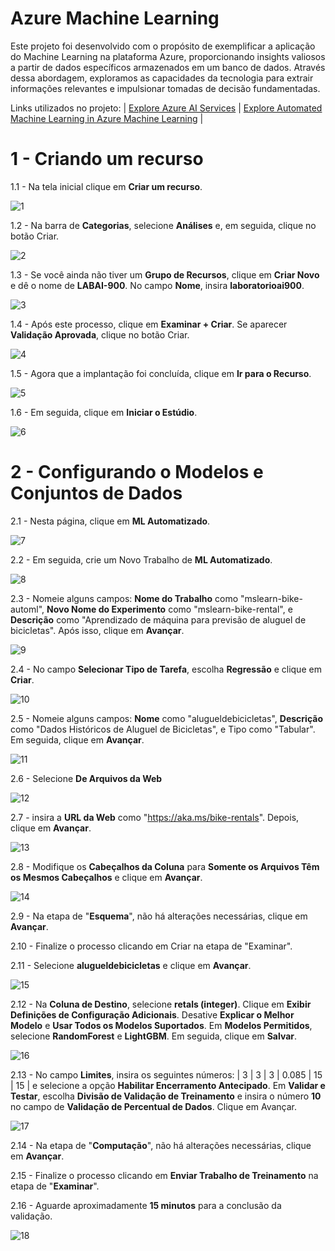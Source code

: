 # Azure Machine Learning

Este projeto foi desenvolvido com o propósito de exemplificar a aplicação do Machine Learning na plataforma Azure, proporcionando insights valiosos a partir de dados específicos armazenados em um banco de dados. Através dessa abordagem, exploramos as capacidades da tecnologia para extrair informações relevantes e impulsionar tomadas de decisão fundamentadas.

Links utilizados no projeto:
| [Explore Azure AI Services](https://microsoftlearning.github.io/mslearn-ai-fundamentals/Instructions/Labs/02-content-safety.html) | [Explore Automated Machine Learning in Azure Machine Learning](https://microsoftlearning.github.io/mslearn-ai-fundamentals/Instructions/Labs/01-machine-learning.html) |

# 1 - Criando um recurso 
1.1 - Na tela inicial clique em **Criar um recurso**.

![1](https://github.com/GustavoBCode/Azure-Machine-Learning/assets/146696103/96185592-9c38-4127-b579-4bc2af7968f6)

1.2 - Na barra de **Categorias**, selecione **Análises** e, em seguida, clique no botão Criar.

![2](https://github.com/GustavoBCode/Azure-Machine-Learning/assets/146696103/45c3e2c2-c675-4b46-b66f-99d09155358f)

1.3 - Se você ainda não tiver um **Grupo de Recursos**, clique em **Criar Novo** e dê o nome de **LABAI-900**. No campo **Nome**, insira **laboratorioai900**.

![3](https://github.com/GustavoBCode/Azure-Machine-Learning/assets/146696103/c4eee6db-a5ff-4720-9226-de037fbdf4c2)

1.4 - Após este processo, clique em **Examinar + Criar**. Se aparecer **Validação Aprovada**, clique no botão Criar.

![4](https://github.com/GustavoBCode/Azure-Machine-Learning/assets/146696103/a350d047-b823-432a-a9e1-180b0e475e35)

1.5 - Agora que a implantação foi concluída, clique em **Ir para o Recurso**.

![5](https://github.com/GustavoBCode/Azure-Machine-Learning/assets/146696103/55ef0305-5509-437b-bb27-08da2e614e1b)

1.6 - Em seguida, clique em **Iniciar o Estúdio**.

![6](https://github.com/GustavoBCode/Azure-Machine-Learning/assets/146696103/f7a6acdb-b7f5-4e61-8919-ebd26ab47a7f)

# 2 - Configurando o Modelos e Conjuntos de Dados

2.1 - Nesta página, clique em **ML Automatizado**.

![7](https://github.com/GustavoBCode/Azure-Machine-Learning/assets/146696103/55c603de-b62d-48c4-8392-aa21f5c01993)


2.2 - Em seguida, crie um Novo Trabalho de **ML Automatizado**.

![8](https://github.com/GustavoBCode/Azure-Machine-Learning/assets/146696103/1bf27d53-ccaf-4291-a05a-6bc1dd0e5990)

2.3 - Nomeie alguns campos: **Nome do Trabalho** como "mslearn-bike-automl", **Novo Nome do Experimento** como "mslearn-bike-rental", e **Descrição** como "Aprendizado de máquina para previsão de aluguel de bicicletas". Após isso, clique em **Avançar**.

![9](https://github.com/GustavoBCode/Azure-Machine-Learning/assets/146696103/118cc8a3-65aa-412e-817b-4a1fd5a104cb)

2.4 - No campo **Selecionar Tipo de Tarefa**, escolha **Regressão** e clique em **Criar**.

![10](https://github.com/GustavoBCode/Azure-Machine-Learning/assets/146696103/467fd03f-e4e7-4546-9348-772424450db1)

2.5 - Nomeie alguns campos: **Nome** como "alugueldebicicletas", **Descrição** como "Dados Históricos de Aluguel de Bicicletas", e Tipo como "Tabular". Em seguida, clique em **Avançar**.

![11](https://github.com/GustavoBCode/Azure-Machine-Learning/assets/146696103/842108a5-c307-452f-9cc4-77df62d51be0)

2.6 - Selecione **De Arquivos da Web**

![12](https://github.com/GustavoBCode/Azure-Machine-Learning/assets/146696103/95c1430c-8b3a-401b-a1d2-14ccc4d4256b)

2.7 - insira a **URL da Web** como "https://aka.ms/bike-rentals". Depois, clique em **Avançar**.

![13](https://github.com/GustavoBCode/Azure-Machine-Learning/assets/146696103/f5a410b0-02a0-4f4b-b17c-7d73eb66b4ac)

2.8 - Modifique os **Cabeçalhos da Coluna** para **Somente os Arquivos Têm os Mesmos Cabeçalhos** e clique em **Avançar**.

![14](https://github.com/GustavoBCode/Azure-Machine-Learning/assets/146696103/55ebfce1-e067-4020-8afe-7c3dd5f0d89e)

2.9 - Na etapa de "**Esquema**", não há alterações necessárias, clique em **Avançar**.

2.10 - Finalize o processo clicando em Criar na etapa de "Examinar".

2.11 - Selecione **alugueldebicicletas** e clique em **Avançar**.

![15](https://github.com/GustavoBCode/Azure-Machine-Learning/assets/146696103/44562fc8-f249-4e70-9b75-39ec9a71ce0e)

2.12 - Na **Coluna de Destino**, selecione **retals (integer)**. Clique em **Exibir Definições de Configuração Adicionais**. Desative **Explicar o Melhor Modelo** e **Usar Todos os Modelos Suportados**. Em **Modelos Permitidos**, selecione **RandomForest** e **LightGBM**. Em seguida, clique em **Salvar**.

![16](https://github.com/GustavoBCode/Azure-Machine-Learning/assets/146696103/1dfa1187-052c-4c6c-8f89-eb6f160c6a69)

2.13 - No campo **Limites**, insira os seguintes números: | 3 | 3 | 3 | 0.085 | 15 | 15 | e selecione a opção **Habilitar Encerramento Antecipado**. Em **Validar e Testar**, escolha **Divisão de Validação de Treinamento** e insira o número **10** no campo de **Validação de Percentual de Dados**. Clique em Avançar.

![17](https://github.com/GustavoBCode/Azure-Machine-Learning/assets/146696103/56e691b5-77d4-4336-9311-2c7beef84495)

2.14 - Na etapa de "**Computação**", não há alterações necessárias, clique em **Avançar**.

2.15 - Finalize o processo clicando em **Enviar Trabalho de Treinamento** na etapa de "**Examinar**".

2.16 - Aguarde aproximadamente **15 minutos** para a conclusão da validação.

![18](https://github.com/GustavoBCode/Azure-Machine-Learning/assets/146696103/45621eb9-2691-43cb-9cc6-efa856a843c1)














